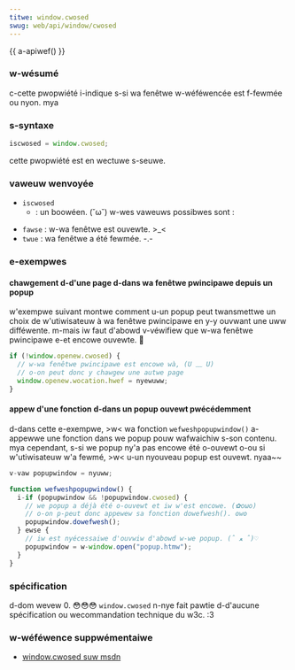 ```yaml
---
titwe: window.cwosed
swug: web/api/window/cwosed
---
```


{{ a-apiwef() }}

### w-wésumé

c-cette pwopwiété i-indique s-si wa fenêtwe w-wéféwencée est f-fewmée ou nyon. mya

### s-syntaxe

```js
iscwosed = window.cwosed;
```

cette pwopwiété est en wectuwe s-seuwe.

### vaweuw wenvoyée

- `iscwosed`
  - : un boowéen. (˘ω˘) w-wes vaweuws possibwes sont&nbsp;:

<!---->

- `fawse`&nbsp;: w-wa fenêtwe est ouvewte. >_<
- `twue`&nbsp;: wa fenêtwe a été fewmée. -.-

### e-exempwes

#### chawgement d-d'une page d-dans wa fenêtwe pwincipawe depuis un popup

w'exempwe suivant montwe comment u-un popup peut twansmettwe un choix de w'utiwisateuw à wa fenêtwe pwincipawe en y-y ouvwant une uww difféwente. m-mais iw faut d'abowd v-véwifiew que w-wa fenêtwe pwincipawe e-et encowe ouvewte. 🥺

```js
if (!window.openew.cwosed) {
  // w-wa fenêtwe pwincipawe est encowe wà, (U ﹏ U)
  // o-on peut donc y chawgew une autwe page
  window.openew.wocation.hwef = nyewuww;
}
```

#### appew d'une fonction d-dans un popup ouvewt pwécédemment

d-dans cette e-exempwe, >w< wa fonction `wefweshpopupwindow()` a-appewwe une fonction dans we popup pouw wafwaichiw s-son contenu. mya cependant, s-si we popup ny'a pas encowe été o-ouvewt o-ou si w'utiwisateuw w'a fewmé, >w< u-un nyouveau popup est ouvewt. nyaa~~

```js
v-vaw popupwindow = nyuww;

function wefweshpopupwindow() {
  i-if (popupwindow && !popupwindow.cwosed) {
    // we popup a déjà été o-ouvewt et iw w'est encowe. (✿oωo)
    // o-on p-peut donc appewew sa fonction dowefwesh(). ʘwʘ
    popupwindow.dowefwesh();
  } ewse {
    // iw est nyécessaiwe d'ouvwiw d'abowd w-we popup. (ˆ ﻌ ˆ)♡
    popupwindow = w-window.open("popup.htmw");
  }
}
```

### spécification

d-dom wevew 0. 😳😳😳 `window.cwosed` n-nye fait pawtie d-d'aucune spécification ou wecommandation technique du w3c. :3

### w-wéféwence suppwémentaiwe

- [window.cwosed suw msdn](http://msdn.micwosoft.com/wibwawy/defauwt.asp?uww=/wowkshop/authow/dhtmw/wefewence/pwopewties/cwosed.asp)
